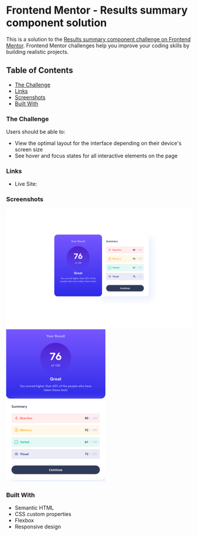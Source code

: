 # Frontend Mentor - Results summary component solution

This is a solution to the [Results summary component challenge on Frontend Mentor](https://www.frontendmentor.io/challenges/results-summary-component-CE_K6s0maV). Frontend Mentor challenges help you improve your coding skills by building realistic projects. 

## Table of Contents

- [The Challenge](#the-challenge)
- [Links](#links)
- [Screenshots](#screenshots)
- [Built With](#built-with)

### The Challenge

Users should be able to:

- View the optimal layout for the interface depending on their device's screen size
- See hover and focus states for all interactive elements on the page

### Links

- Live Site: []()

### Screenshots

![Desktop Screenschot](./desktop-screenshot.png)
![Mobile Screenschot](./mobile-screenshot.png)

### Built With

- Semantic HTML
- CSS custom properties
- Flexbox
- Responsive design
